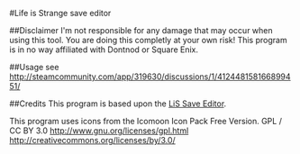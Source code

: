 #Life is Strange save editor

##Disclaimer
I'm not responsible for any damage that may occur when using this tool.
You are doing this completly at your own risk!
This program is in no way affiliated with Dontnod or Square Enix.

##Usage
see http://steamcommunity.com/app/319630/discussions/1/412448158166899451/

##Credits
This program is based upon the [LiS Save Editor](https://github.com/VakhtinAndrey/lis-save-editor).

This program uses icons from the Icomoon Icon Pack Free Version.
GPL / CC BY 3.0
http://www.gnu.org/licenses/gpl.html
http://creativecommons.org/licenses/by/3.0/
